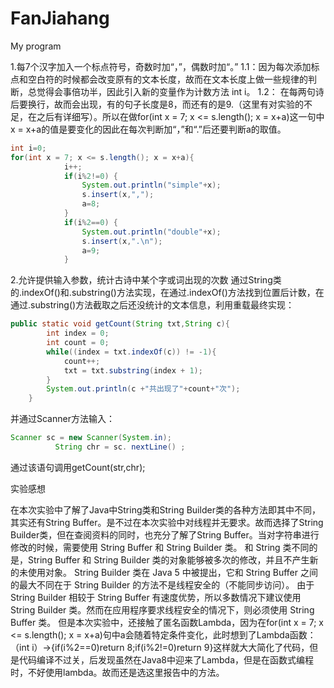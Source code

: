 # FanJiahang
My program

 1.每7个汉字加入一个标点符号，奇数时加“，”，偶数时加“。”
 1.1：因为每次添加标点和空白符的时候都会改变原有的文本长度，故而在文本长度上做一些规律的判断，总觉得会事倍功半，因此引入新的变量作为计数方法 int i。
1.2： 在每两句诗后要换行，故而会出现，有的句子长度是8，而还有的是9.（这里有对实验的不足，在之后有详细写）。所以在做for(int x = 7; x <= s.length(); x = x+a)这一句中x = x+a的值是要变化的因此在每次判断加“，”和“.”后还要判断a的取值。
```java
int i=0;
for(int x = 7; x <= s.length(); x = x+a){
	    	i++;
	    	if(i%2!=0) {
	    		System.out.println("simple"+x);
	    		s.insert(x,",");
	    		a=8;
	    	}
	    	if(i%2==0) {
	    		System.out.println("double"+x);
	    		s.insert(x,".\n");
	    		a=9;
	    	}
```      
2.允许提供输入参数，统计古诗中某个字或词出现的次数
      通过String类的.indexOf()和.substring()方法实现，在通过.indexOf()方法找到位置后计数，在通过.substring()方法截取之后还没统计的文本信息，利用重载最终实现：
```java
public static void getCount(String txt,String c){
        int index = 0;
        int count = 0;
        while((index = txt.indexOf(c)) != -1){
            count++;
            txt = txt.substring(index + 1);
        }
        System.out.println(c +"共出现了"+count+"次");
	}
```
并通过Scanner方法输入：
```java
Scanner sc = new Scanner(System.in);
		  String chr = sc. nextLine() ;
```
通过该语句调用getCount(str,chr);


实验感想


  在本次实验中了解了Java中String类和String Builder类的各种方法即其中不同，其实还有String Buffer。是不过在本次实验中对线程并无要求。故而选择了String Builder类，但在查阅资料的同时，也充分了解了String Buffer。当对字符串进行修改的时候，需要使用 String Buffer 和 String Builder 类。
和 String 类不同的是，String Buffer 和 String Builder 类的对象能够被多次的修改，并且不产生新的未使用对象。
String Builder 类在 Java 5 中被提出，它和 String Buffer 之间的最大不同在于 String Builder 的方法不是线程安全的（不能同步访问）。
由于 String Builder 相较于 String Buffer 有速度优势，所以多数情况下建议使用 String Builder 类。然而在应用程序要求线程安全的情况下，则必须使用 String Buffer 类。
但是本次实验中，还接触了匿名函数Lambda，因为在for(int x = 7; x <= s.length(); x = x+a)句中a会随着特定条件变化，此时想到了Lambda函数：（int i）->{if(i%2==0)return 8;if(i%2!=0)return 9}这样就大大简化了代码，但是代码编译不过关，后发现虽然在Java8中迎来了Lambda，但是在函数式编程时，不好使用lambda。故而还是选这里报告中的方法。
